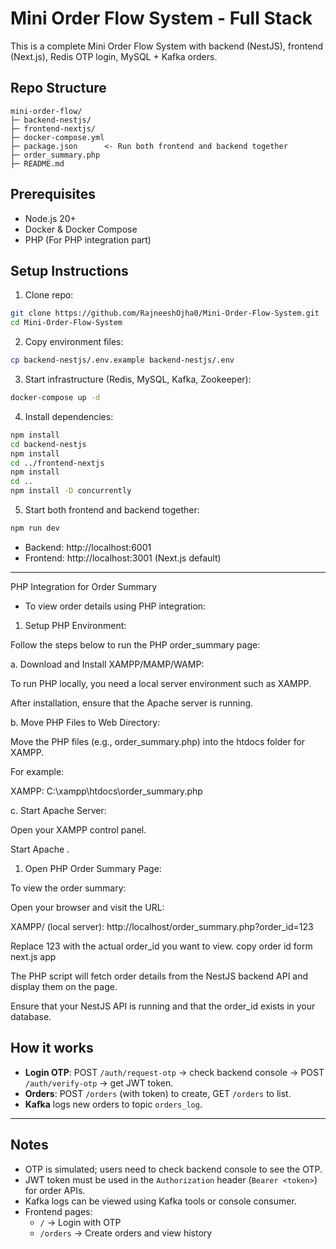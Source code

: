 # Mini Order Flow System - Full Stack

This is a complete Mini Order Flow System with backend (NestJS), frontend (Next.js), Redis OTP login, MySQL + Kafka orders.

## Repo Structure

```
mini-order-flow/
├─ backend-nestjs/
├─ frontend-nextjs/
├─ docker-compose.yml
├─ package.json      <- Run both frontend and backend together
├─ order_summary.php
├─ README.md
```

## Prerequisites

- Node.js 20+
- Docker & Docker Compose
- PHP (For PHP integration part)

## Setup Instructions

1. Clone repo:

```bash
git clone https://github.com/RajneeshOjha0/Mini-Order-Flow-System.git
cd Mini-Order-Flow-System
```

2. Copy environment files:

```bash
cp backend-nestjs/.env.example backend-nestjs/.env
```

3. Start infrastructure (Redis, MySQL, Kafka, Zookeeper):

```bash
docker-compose up -d
```

4. Install dependencies:

```bash
npm install
cd backend-nestjs
npm install
cd ../frontend-nextjs
npm install
cd ..
npm install -D concurrently
```

5. Start both frontend and backend together:

```bash
npm run dev
```

- Backend: http://localhost:6001
- Frontend: http://localhost:3001 (Next.js default)

---


PHP Integration for Order Summary

- To view order details using PHP integration:

1. Setup PHP Environment:

Follow the steps below to run the PHP order_summary page:

a. Download and Install XAMPP/MAMP/WAMP:

To run PHP locally, you need a local server environment such as XAMPP.

After installation, ensure that the Apache server is running.

b. Move PHP Files to Web Directory:

Move the PHP files (e.g., order_summary.php) into the htdocs folder for XAMPP.

For example:

XAMPP: C:\xampp\htdocs\order_summary.php

c. Start Apache Server:

Open your XAMPP control panel.

Start Apache .

1. Open PHP Order Summary Page:

To view the order summary:

Open your browser and visit the URL:

XAMPP/ (local server): http://localhost/order_summary.php?order_id=123

Replace 123 with the actual order_id you want to view. copy order id form next.js app

The PHP script will fetch order details from the NestJS backend API and display them on the page.

Ensure that your NestJS API is running and that the order_id exists in your database.

## How it works

- **Login OTP**: POST `/auth/request-otp` → check backend console → POST `/auth/verify-otp` → get JWT token.
- **Orders**: POST `/orders` (with token) to create, GET `/orders` to list.
- **Kafka** logs new orders to topic `orders_log`.

---

## Notes

- OTP is simulated; users need to check backend console to see the OTP.  
- JWT token must be used in the `Authorization` header (`Bearer <token>`) for order APIs.  
- Kafka logs can be viewed using Kafka tools or console consumer.  
- Frontend pages:
  - `/` → Login with OTP
  - `/orders` → Create orders and view history
